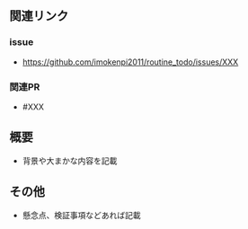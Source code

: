 ## 関連リンク

### issue

* https://github.com/imokenpi2011/routine_todo/issues/XXX

### 関連PR

* #XXX

## 概要
- 背景や大まかな内容を記載

## その他
- 懸念点、検証事項などあれば記載
